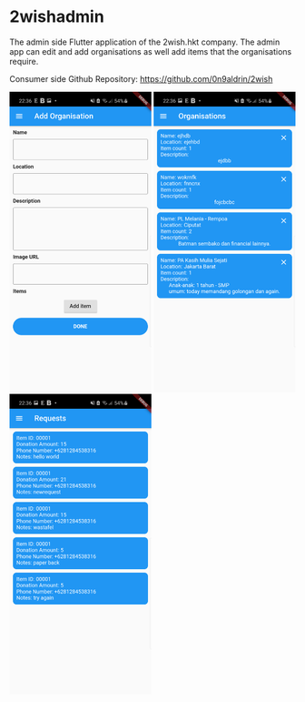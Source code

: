 # 2wishadmin

The admin side Flutter application of the 2wish.hkt company. The admin app can edit and add organisations as well add items that the organisations require.

Consumer side Github Repository: https://github.com/0n9aldrin/2wish

<p float="left">
  <img src="assets/images/Screenshot_20201010-223649.png" width="250" />
  <img src="assets/images/Screenshot_20201010-223656.png" width="250" />
  <img src="assets/images/Screenshot_20201010-223659.png" width="250" />
</p>


